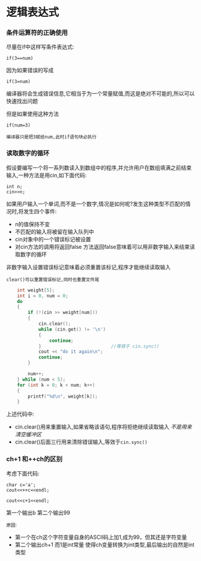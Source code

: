 # 逻辑表达式

### 条件运算符的正确使用
尽量在if中这样写条件表达式:

    if(3==num)

因为如果错误的写成

    if(3=num)

编译器将会生成错误信息,它相当于为一个常量赋值,而这是绝对不可能的,所以可以快速找出问题

但是如果使用这种方法

    if(num=3)
`编译器只是把3赋给num,此时if语句块必执行`

### 读取数字的循环
假设要编写一个将一系列数读入到数组中的程序,并允许用户在数组填满之前结束输入,一种方法是用cin,如下面代码:

    int n;
    cin>>n;
如果用户输入一个单词,而不是一个数字,情况是如何呢?发生这种类型不匹配的情况时,将发生四个事件:
- n的值保持不变
- 不匹配的输入将被留在输入队列中
- cin对象中的一个错误标记被设置
- 对cin方法的调用将返回false
方法返回false意味着可以用非数字输入来结束读取数字的循环

非数字输入设置错误标记意味着必须重置该标记,程序才能继续读取输入

`clear()可以重置错误标记,同时也重置文件尾`

```cpp
    int weight[5];
    int i = 0, num = 0;
    do
    {
        if (!(cin >> weight[num]))
        {
            cin.clear();
            while (cin.get() != '\n')
            {
                continue;
            }                          //等效于 cin.sync()
            cout << "do it again\n";
            continue;
        }

        num++;
    } while (num < 5);
    for (int k = 0; k < num; k++)
    {
        printf("%d\n", weight[k]);
    }
```

上述代码中:
- cin.clear()用来重置输入,如果省略该语句,程序将拒绝继续读取输入  *不是用来清空缓冲区*
- cin.clear()后面三行用来清除错误输入,等效于`cin.sync()`

### ch+1 和++ch的区别

考虑下面代码:
    
    char c='a';
    cout<<++c<<endl;

    cout<<c+1<<endl;
 
第一个输出b  第二个输出99

`原因`:
- 第一个在ch这个字符变量自身的ASCII码上加1,成为99，但其还是字符变量
- 第二个输出ch+1 而1是int常量 使得ch变量转换为int类型,最后输出的自然是int类型